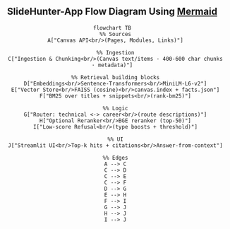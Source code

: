
<h2 align="center">SlideHunter-App Flow Diagram Using <a href="https://mermaid.js.org/">Mermaid</a></h2>

<div align="center">

```mermaid
flowchart TB
  %% Sources
  A["Canvas API<br/>(Pages, Modules, Links)"]

  %% Ingestion
  C["Ingestion & Chunking<br/>(Canvas text/items · 400-600 char chunks · metadata)"]

  %% Retrieval building blocks
  D["Embeddings<br/>Sentence-Transformers<br/>MiniLM-L6-v2"]
  E["Vector Store<br/>FAISS (cosine)<br/>canvas.index + facts.json"]
  F["BM25 over titles + snippets<br/>(rank-bm25)"]

  %% Logic
  G["Router: technical <-> career<br/>(route descriptions)"]
  H["Optional Reranker<br/>BGE reranker (top-50)"]
  I["Low-score Refusal<br/>(type boosts + threshold)"]

  %% UI
  J["Streamlit UI<br/>Top-k hits + citations<br/>Answer-from-context"]

  %% Edges
  A --> C
  C --> D
  C --> E
  C --> F
  D --> G
  E --> H
  F --> I
  G --> J
  H --> J
  I --> J
